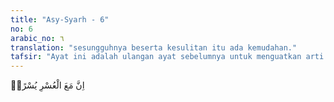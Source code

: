```yaml
---
title: "Asy-Syarh - 6"
no: 6
arabic_no: ٦
translation: "sesungguhnya beserta kesulitan itu ada kemudahan."
tafsir: "Ayat ini adalah ulangan ayat sebelumnya untuk menguatkan arti yang terkandung dalam ayat yang terdahulu. Bila kesulitan itu dihadapi dengan tekad yang sungguh-sungguh dan berusaha dengan sekuat tenaga dan pikiran untuk melepaskan diri darinya, tekun dan sabar serta tidak mengeluh atas kelambatan datangnya kemudahan, pasti kemudahan itu akan tiba."
---
```

اِنَّ مَعَ الْعُسْرِ يُسْرًاۗ